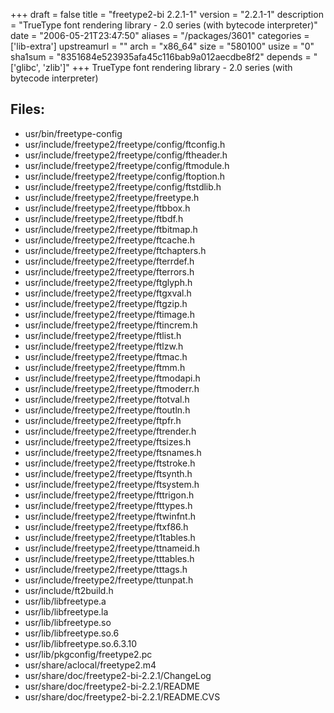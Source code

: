 +++
draft = false
title = "freetype2-bi 2.2.1-1"
version = "2.2.1-1"
description = "TrueType font rendering library - 2.0 series (with bytecode interpreter)"
date = "2006-05-21T23:47:50"
aliases = "/packages/3601"
categories = ['lib-extra']
upstreamurl = ""
arch = "x86_64"
size = "580100"
usize = "0"
sha1sum = "8351684e523935afa45c116bab9a012aecdbe8f2"
depends = "['glibc', 'zlib']"
+++
TrueType font rendering library - 2.0 series (with bytecode interpreter)

## Files: 
* usr/bin/freetype-config
* usr/include/freetype2/freetype/config/ftconfig.h
* usr/include/freetype2/freetype/config/ftheader.h
* usr/include/freetype2/freetype/config/ftmodule.h
* usr/include/freetype2/freetype/config/ftoption.h
* usr/include/freetype2/freetype/config/ftstdlib.h
* usr/include/freetype2/freetype/freetype.h
* usr/include/freetype2/freetype/ftbbox.h
* usr/include/freetype2/freetype/ftbdf.h
* usr/include/freetype2/freetype/ftbitmap.h
* usr/include/freetype2/freetype/ftcache.h
* usr/include/freetype2/freetype/ftchapters.h
* usr/include/freetype2/freetype/fterrdef.h
* usr/include/freetype2/freetype/fterrors.h
* usr/include/freetype2/freetype/ftglyph.h
* usr/include/freetype2/freetype/ftgxval.h
* usr/include/freetype2/freetype/ftgzip.h
* usr/include/freetype2/freetype/ftimage.h
* usr/include/freetype2/freetype/ftincrem.h
* usr/include/freetype2/freetype/ftlist.h
* usr/include/freetype2/freetype/ftlzw.h
* usr/include/freetype2/freetype/ftmac.h
* usr/include/freetype2/freetype/ftmm.h
* usr/include/freetype2/freetype/ftmodapi.h
* usr/include/freetype2/freetype/ftmoderr.h
* usr/include/freetype2/freetype/ftotval.h
* usr/include/freetype2/freetype/ftoutln.h
* usr/include/freetype2/freetype/ftpfr.h
* usr/include/freetype2/freetype/ftrender.h
* usr/include/freetype2/freetype/ftsizes.h
* usr/include/freetype2/freetype/ftsnames.h
* usr/include/freetype2/freetype/ftstroke.h
* usr/include/freetype2/freetype/ftsynth.h
* usr/include/freetype2/freetype/ftsystem.h
* usr/include/freetype2/freetype/fttrigon.h
* usr/include/freetype2/freetype/fttypes.h
* usr/include/freetype2/freetype/ftwinfnt.h
* usr/include/freetype2/freetype/ftxf86.h
* usr/include/freetype2/freetype/t1tables.h
* usr/include/freetype2/freetype/ttnameid.h
* usr/include/freetype2/freetype/tttables.h
* usr/include/freetype2/freetype/tttags.h
* usr/include/freetype2/freetype/ttunpat.h
* usr/include/ft2build.h
* usr/lib/libfreetype.a
* usr/lib/libfreetype.la
* usr/lib/libfreetype.so
* usr/lib/libfreetype.so.6
* usr/lib/libfreetype.so.6.3.10
* usr/lib/pkgconfig/freetype2.pc
* usr/share/aclocal/freetype2.m4
* usr/share/doc/freetype2-bi-2.2.1/ChangeLog
* usr/share/doc/freetype2-bi-2.2.1/README
* usr/share/doc/freetype2-bi-2.2.1/README.CVS
